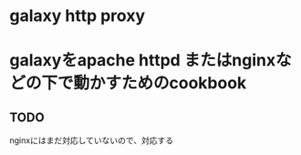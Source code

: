 galaxy http proxy
=================

# galaxyをapache httpd またはnginxなどの下で動かすためのcookbook


## TODO

nginxにはまだ対応していないので、対応する

